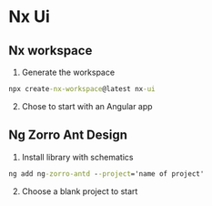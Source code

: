 # Nx Ui

## Nx workspace

1. Generate the workspace

```cmd
npx create-nx-workspace@latest nx-ui
```

2. Chose to start with an Angular app

## Ng Zorro Ant Design

1. Install library with schematics

```cmd
ng add ng-zorro-antd --project='name of project'
```

2. Choose a blank project to start
